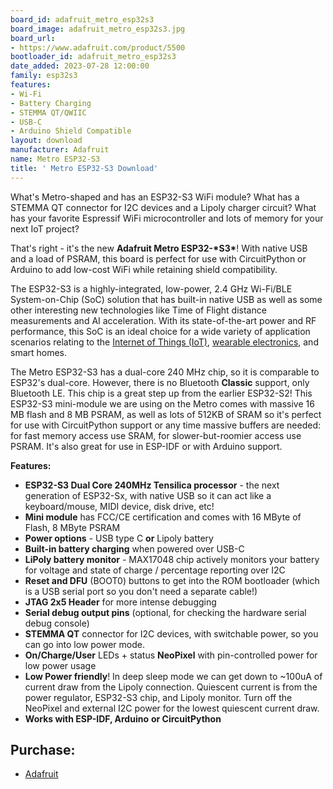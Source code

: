 ```yaml
---
board_id: adafruit_metro_esp32s3
board_image: adafruit_metro_esp32s3.jpg
board_url:
- https://www.adafruit.com/product/5500
bootloader_id: adafruit_metro_esp32s3
date_added: 2023-07-28 12:00:00
family: esp32s3
features:
- Wi-Fi
- Battery Charging
- STEMMA QT/QWIIC
- USB-C
- Arduino Shield Compatible
layout: download
manufacturer: Adafruit
name: Metro ESP32-S3
title: ' Metro ESP32-S3 Download'
---
```


What's Metro-shaped and has an ESP32-S3 WiFi module? What has a STEMMA QT connector for I2C devices and a Lipoly charger circuit? What has your favorite Espressif WiFi microcontroller and lots of memory for your next IoT project?

That's right - it's the new **Adafruit Metro ESP32-\*S3\***! With native USB and a load of PSRAM, this board is perfect for use with CircuitPython or Arduino to add low-cost WiFi while retaining shield compatibility.

The ESP32-S3 is a highly-integrated, low-power, 2.4 GHz Wi-Fi/BLE System-on-Chip (SoC) solution that has built-in native USB as well as some other interesting new technologies like Time of Flight distance measurements and AI acceleration. With its state-of-the-art power and RF performance, this SoC is an ideal choice for a wide variety of application scenarios relating to the [Internet of Things (IoT)](https://www.adafruit.com/category/342), [wearable electronics](https://www.adafruit.com/category/65), and smart homes.

The Metro ESP32-S3 has a dual-core 240 MHz chip, so it is comparable to ESP32's dual-core. However, there is no Bluetooth **Classic** support, only Bluetooth LE. This chip is a great step up from the earlier ESP32-S2! This ESP32-S3 mini-module we are using on the Metro comes with massive 16 MB flash and 8 MB PSRAM, as well as lots of 512KB of SRAM so it's perfect for use with CircuitPython support or any time massive buffers are needed: for fast memory access use SRAM, for slower-but-roomier access use PSRAM. It's also great for use in ESP-IDF or with Arduino support.

**Features:**

- **ESP32-S3 Dual Core 240MHz Tensilica processor** - the next generation of ESP32-Sx, with native USB so it can act like a keyboard/mouse, MIDI device, disk drive, etc!
- **Mini module** has FCC/CE certification and comes with 16 MByte of Flash, 8 MByte PSRAM
- **Power options** - USB type C **or** Lipoly battery
- **Built-in battery charging** when powered over USB-C
- **LiPoly battery monitor** - MAX17048 chip actively monitors your battery for voltage and state of charge / percentage reporting over I2C
- **Reset and DFU** (BOOT0) buttons to get into the ROM bootloader (which is a USB serial port so you don't need a separate cable!)
- **JTAG 2x5 Header** for more intense debugging
- **Serial debug output pins** (optional, for checking the hardware serial debug console)
- **STEMMA QT** connector for I2C devices, with switchable power, so you can go into low power mode.
- **On/Charge/User** LEDs + status **NeoPixel** with pin-controlled power for low power usage
- **Low Power friendly**! In deep sleep mode we can get down to ~100uA of current draw from the Lipoly connection. Quiescent current is from the power regulator, ESP32-S3 chip, and Lipoly monitor. Turn off the NeoPixel and external I2C power for the lowest quiescent current draw.
- **Works with ESP-IDF, Arduino** **or CircuitPython**

## Purchase:

* [Adafruit](https://www.adafruit.com/product/5500)
